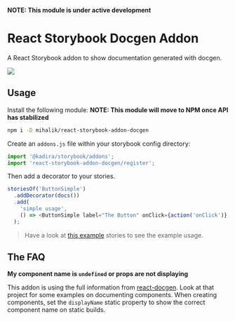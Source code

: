**NOTE: This module is under active development**

# React Storybook Docgen Addon

A React Storybook addon to show documentation generated with docgen.

![](https://cldup.com/5TsRkHW2QE.png)

## Usage

Install the following module:
**NOTE: This module will move to NPM once API has stabilized**

```sh
npm i -D mihalik/react-storybook-addon-docgen
```

Create an `addons.js` file within your storybook config directory:

```js
import '@kadira/storybook/addons';
import 'react-storybook-addon-docgen/register';

```

Then add a decorator to your stories.

```js
storiesOf('ButtonSimple')
  .addDecorator(docs())
  .add(
    'simple usage',
    () => <ButtonSimple label="The Button" onClick={action('onClick')} />,
  );
```

> Have a look at [this example](example/story.js) stories to see the example usage.

## The FAQ

**My component name is `undefined` or props are not displaying**

This addon is using the full information from [react-docgen](https://github.com/reactjs/react-docgen).  Look at that project for some examples on documenting components.  When creating components, set the `displayName` static property to show the correct component name on static builds.
